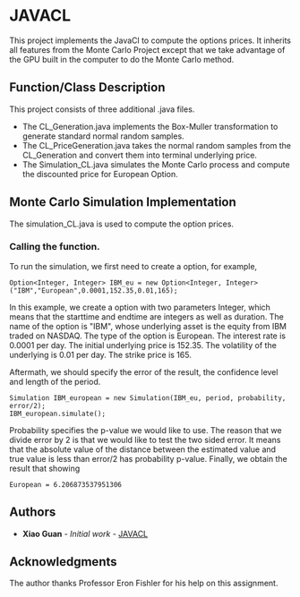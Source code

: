 # JAVACL

This project implements the JavaCl to compute the options prices. It inherits all features from the Monte Carlo Project except that we take
advantage of the GPU built in the computer to do the Monte Carlo method.

## Function/Class Description

This project consists of three additional .java files.

*  The CL_Generation.java implements the Box-Muller transformation to generate standard normal random samples.
*  The CL_PriceGeneration.java takes the normal random samples from the CL_Generation and convert them into terminal underlying price.
*  The Simulation_CL.java simulates the Monte Carlo process and compute the discounted price for European Option.


## Monte Carlo Simulation Implementation

The simulation_CL.java is used to compute the option prices. 

### Calling the function.

To run the simulation, we first need to create a option, for example, 

```
Option<Integer, Integer> IBM_eu = new Option<Integer, Integer>("IBM","European",0.0001,152.35,0.01,165);
```
In this example, we create a option with two parameters Integer, which means that the starttime and endtime are integers as well as duration.
The name of the option is "IBM", whose underlying asset is the equity from IBM traded on NASDAQ. The type of the option is European. The interest rate
is 0.0001 per day. The initial underlying price is 152.35. The volatility of the underlying is 0.01 per day. The strike price is 165.

Aftermath, we should specify the error of the result, the confidence level and length of the period. 

```
Simulation IBM_european = new Simulation(IBM_eu, period, probability, error/2);
IBM_european.simulate();
```
Probability specifies the p-value we would like to use. The reason that we divide error by 2 is that we would like to test the two sided error.
It means that the absolute value of the distance between the estimated value and true value is less than error/2 has probability p-value.
Finally, we obtain the result that showing
```
European = 6.206873537951306

```

## Authors

* **Xiao Guan** - *Initial work* - [JAVACL](https://github.com/guan4015/JAVACL)


## Acknowledgments

The author thanks Professor Eron Fishler for his help on this assignment.
